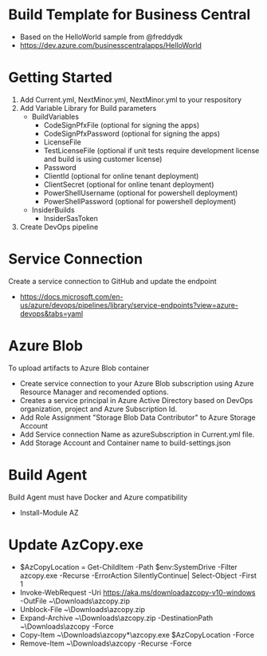 # Build Template for Business Central
- Based on the HelloWorld sample from @freddydk 
- https://dev.azure.com/businesscentralapps/HelloWorld

# Getting Started
1.	Add Current.yml, NextMinor.yml, NextMinor.yml to your respository
2.	Add Variable Library for Build parameters
    - BuildVariables
        - CodeSignPfxFile (optional for signing the apps)
        - CodeSignPfxPassword (optional for signing the apps)
        - LicenseFile
        - TestLicenseFile (optional if unit tests require development license and build is using customer license)
        - Password
        - ClientId (optional for online tenant deployment)
        - ClientSecret (optional for online tenant deployment)
        - PowerShellUsername (optional for powershell deployment)
        - PowerShellPassword (optional for powershell deployment)
    - InsiderBuilds
        - InsiderSasToken
3.	Create DevOps pipeline

# Service Connection
Create a service connection to GitHub and update the endpoint
-  https://docs.microsoft.com/en-us/azure/devops/pipelines/library/service-endpoints?view=azure-devops&tabs=yaml

# Azure Blob
To upload artifacts to Azure Blob container
-  Create service connection to your Azure Blob subscription using Azure Resource Manager and recomended options.
-  Creates a service principal in Azure Active Directory based on DevOps organization, project and Azure Subscription Id.
-  Add Role Assignment "Storage Blob Data Contributor" to Azure Storage Account 
-  Add Service connection Name as azureSubscription in Current.yml file.
-  Add Storage Account and Container name to build-settings.json

# Build Agent
Build Agent must have Docker and Azure compatibility
- Install-Module AZ

# Update AzCopy.exe
- $AzCopyLocation = Get-ChildItem -Path $env:SystemDrive -Filter azcopy.exe -Recurse -ErrorAction SilentlyContinue| Select-Object -First 1
- Invoke-WebRequest -Uri https://aka.ms/downloadazcopy-v10-windows -OutFile ~\Downloads\azcopy.zip
- Unblock-File ~\Downloads\azcopy.zip
- Expand-Archive ~\Downloads\azcopy.zip -DestinationPath ~\Downloads\azcopy -Force
- Copy-Item ~\Downloads\azcopy\*\azcopy.exe $AzCopyLocation -Force
- Remove-Item ~\Downloads\azcopy -Recurse -Force

